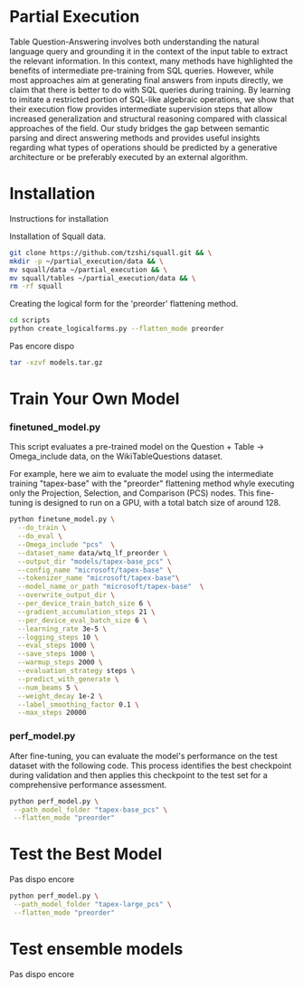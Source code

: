 

# Partial Execution

Table Question-Answering involves both understanding the natural language query and grounding it in the context of the input table to extract the relevant information. 
In this context, many methods have highlighted the benefits of intermediate pre-training from SQL queries. 
However, while most approaches aim at 
generating final answers from inputs directly, 
we claim that there is better to do with  SQL queries during training.
By learning to imitate a restricted portion of SQL-like algebraic operations, we show that their execution flow provides intermediate supervision steps that allow increased generalization and structural reasoning compared with classical approaches of the field. 
Our study bridges the gap between semantic parsing and direct answering methods and provides useful insights regarding what types of operations should be predicted by a generative architecture or be preferably executed by an external algorithm.

# Installation
Instructions for installation

Installation of Squall data.
```bash
git clone https://github.com/tzshi/squall.git && \
mkdir -p ~/partial_execution/data && \
mv squall/data ~/partial_execution && \
mv squall/tables ~/partial_execution/data && \
rm -rf squall
```

Creating the logical form for the 'preorder' flattening method.
```bash
cd scripts
python create_logicalforms.py --flatten_mode preorder
```
Pas encore dispo
```bash
tar -xzvf models.tar.gz
```

# Train Your Own Model

### finetuned_model.py
This script evaluates a pre-trained model on the Question + Table -> Omega_include data, on the WikiTableQuestions dataset.

For example, here we aim to evaluate the model using the intermediate training "tapex-base" with the "preorder" flattening method whyle executing only the Projection, Selection, and Comparison (PCS) nodes. This fine-tuning is designed to run on a GPU, with a total batch size of around 128.

```bash
python finetune_model.py \
  --do_train \
  --do_eval \
  --Omega_include "pcs"  \
  --dataset_name data/wtq_lf_preorder \
  --output_dir "models/tapex-base_pcs" \
  --config_name "microsoft/tapex-base" \
  --tokenizer_name "microsoft/tapex-base"\
  --model_name_or_path "microsoft/tapex-base"  \
  --overwrite_output_dir \
  --per_device_train_batch_size 6 \
  --gradient_accumulation_steps 21 \
  --per_device_eval_batch_size 6 \
  --learning_rate 3e-5 \
  --logging_steps 10 \
  --eval_steps 1000 \
  --save_steps 1000 \
  --warmup_steps 2000 \
  --evaluation_strategy steps \
  --predict_with_generate \
  --num_beams 5 \
  --weight_decay 1e-2 \
  --label_smoothing_factor 0.1 \
  --max_steps 20000
```




### perf_model.py
After fine-tuning, you can evaluate the model's performance on the test dataset with the following code. This process identifies the best checkpoint during validation and then applies this checkpoint to the test set for a comprehensive performance assessment.

```bash
python perf_model.py \
 --path_model_folder "tapex-base_pcs" \
 --flatten_mode "preorder"
```


# Test the Best Model
Pas dispo encore
```bash
python perf_model.py \
 --path_model_folder "tapex-large_pcs" \
 --flatten_mode "preorder"
```


# Test ensemble models
Pas dispo encore
